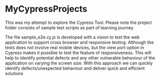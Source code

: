 # MyCypressProjects
This was my attempt to explore the Cypress Tool.
Please note the project folder consists of sample test scripts as part of learning journey.

The file sample_e2e.cy.js is developed with a vision to test the web application to support cross browser and responsive testing. 
Although the tests does not involve real mobile devices, but the view port option in Cypress makes it possible to test the feature of responsiveness.
This will help  to identify potential defects and any other vulnerable behaviour of the application on varying the screen size. 
With this approach we can quickly identify defects/unexpected behaviour and deliver quick and efficient solutions 

